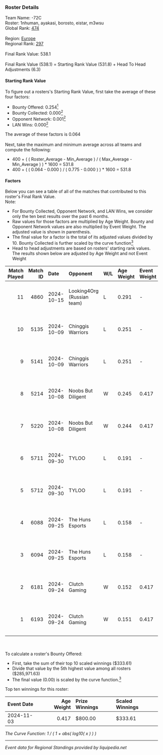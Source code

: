 ### Roster Details<br />
Team Name: -72C<br />
Roster: 1nhuman, ayakasi, borosto, eistar, m3wsu<br />
Global Rank: [474](../../standings_global_2025_02_28.md)<br />
<br />
Region: [Europe]( ../../standings_europe_2025_02_28.md)<br />
Regional Rank: [297]( ../../standings_europe_2025_02_28.md)<br />
<br />
Final Rank Value:  538.1<br />
<br />
Final Rank Value (538.1) = Starting Rank Value (531.8) + Head To Head Adjustments (6.3)<br />

#### Starting Rank Value<br />
To figure out a rosters's Starting Rank Value, first take the average of these four factors:<br />
- Bounty Offered: 0.254[<sup>1</sup>](#table2)
- Bounty Collected: 0.000[<sup>2</sup>](#table1)
- Opponent Network: 0.001[<sup>2</sup>](#table1)
- LAN Wins: 0.000[<sup>2</sup>](#table1)

The average of these factors is 0.064<br />
<br />
Next, take the maximum and minimum average across all teams and compute the following:<br />
- 400 + ( ( Roster_Average - Min_Average ) / ( Max_Average - Min_Average ) ) * 1600 = 531.8
- 400 + ( ( 0.064 - 0.000 ) / ( 0.775 - 0.000 ) ) * 1600 = 531.8


#### Factors<br />
Below you can see a table of all of the matches that contributed to this roster's Final Rank Value.<br />
Note:<br />

- For Bounty Collected, Opponent Network, and LAN Wins, we consider only the ten best results over the past 6 months.
- Raw values for those factors are multiplied by Age Weight. Bounty and Opponent Network values are also multiplied by Event Weight. The adjusted value is shown in parenthesis.
- The final value for a factor is the total of its adjusted values divided by 10. Bounty Collected is further scaled by the curve function[<sup>3</sup>](#curveFunction)
- Head to head adjustments are based on rosters' starting rank values. The results shown below are adjusted by Age Weight and not Event Weight
<span id="table1"></span><br />


| Match Played | Match ID | Date       | Opponent                   | W/L | Age Weight | Event Weight | Bounty Collected | Opponent Network | LAN Wins  | H2H Adj. | Roster                                   |
| -: | -: | :- | :- | :- | :- | :- | :- | :- | :- | -: | :- |
|           11 |     4860 | 2024-10-15 | Looking4Org (Russian team) | L   | 0.291      | -            | -                | -                | -         |    -2.14 | 1nhuman, ayakasi, borosto, eistar, m3wsu |
|           10 |     5135 | 2024-10-09 | Chinggis Warriors          | L   | 0.251      | -            | -                | -                | -         |    -0.66 | 1nhuman, ayakasi, borosto, eistar, m3wsu |
|            9 |     5141 | 2024-10-09 | Chinggis Warriors          | L   | 0.251      | -            | -                | -                | -         |    -0.66 | 1nhuman, ayakasi, borosto, eistar, m3wsu |
|            8 |     5214 | 2024-10-08 | Noobs But Diligent         | W   | 0.245      | 0.417        | 0.000 (0.000)    | 0.013 (0.001)    | 0 (0.000) |     3.30 | 1nhuman, ayakasi, borosto, eistar, m3wsu |
|            7 |     5220 | 2024-10-08 | Noobs But Diligent         | W   | 0.244      | 0.417        | 0.000 (0.000)    | 0.013 (0.001)    | 0 (0.000) |     3.37 | 1nhuman, ayakasi, borosto, eistar, m3wsu |
|            6 |     5711 | 2024-09-30 | TYLOO                      | L   | 0.191      | -            | -                | -                | -         |    -0.83 | 1nhuman, ayakasi, borosto, eistar, m3wsu |
|            5 |     5712 | 2024-09-30 | TYLOO                      | L   | 0.191      | -            | -                | -                | -         |    -0.83 | 1nhuman, ayakasi, borosto, eistar, m3wsu |
|            4 |     6088 | 2024-09-25 | The Huns Esports           | L   | 0.158      | -            | -                | -                | -         |    -0.21 | 1nhuman, ayakasi, borosto, eistar, m3wsu |
|            3 |     6094 | 2024-09-25 | The Huns Esports           | L   | 0.158      | -            | -                | -                | -         |    -0.21 | 1nhuman, ayakasi, borosto, eistar, m3wsu |
|            2 |     6181 | 2024-09-24 | Clutch Gaming              | W   | 0.152      | 0.417        | 0.000 (0.000)    | 0.060 (0.004)    | 0 (0.000) |     2.59 | 1nhuman, ayakasi, borosto, eistar, m3wsu |
|            1 |     6193 | 2024-09-24 | Clutch Gaming              | W   | 0.151      | 0.417        | 0.000 (0.000)    | 0.060 (0.004)    | 0 (0.000) |     2.62 | 1nhuman, ayakasi, borosto, eistar, m3wsu |

<br />
<span id="table2"></span><br />
To calculate a roster's Bounty Offered:<br />

- First, take the sum of their top 10 scaled winnings ($333.61)
- Divide that value by the 5th highest value among all rosters ($285,971.63)
- The final value (0.00) is scaled by the curve function.[<sup>3</sup>](#curveFunction)

Top ten winnings for this roster:<br />

| Event Date | Age Weight | Prize Winnings | Scaled Winnings |
| :- | -: | :- | :- |
| 2024-11-03 |      0.417 | $800.00        | $333.61         |


<span id="curveFunction"></span>_The Curve Function: 1 / ( 1 + abs( log10( x ) ) )_<br />

---
_Event data for Regional Standings provided by liquipedia.net_<br />
